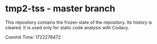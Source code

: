 # tmp2-tss - master branch

This repository contains the frozen state of the repository.
Its history is cleared. It is used only for static code
analysis with Codacy.

Commit Time: 1722278472